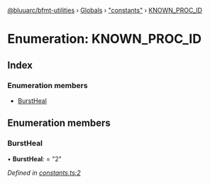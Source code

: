 [@bluuarc/bfmt-utilities](../README.md) › [Globals](../globals.md) › ["constants"](../modules/_constants_.md) › [KNOWN_PROC_ID](_constants_.known_proc_id.md)

# Enumeration: KNOWN_PROC_ID

## Index

### Enumeration members

* [BurstHeal](_constants_.known_proc_id.md#burstheal)

## Enumeration members

###  BurstHeal

• **BurstHeal**: = "2"

*Defined in [constants.ts:2](https://github.com/BluuArc/bfmt-utilities/blob/10ddcf7/src/constants.ts#L2)*
